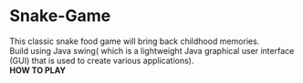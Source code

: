 # Snake-Game
This classic snake food game will bring back childhood memories.
</br>
Build using Java swing( which is a lightweight Java graphical user interface (GUI) that is used to create various applications).
</br>
<strong>HOW TO PLAY</strong>
